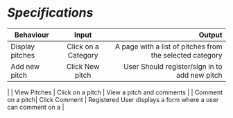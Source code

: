# **_Specifications_**


|    **Behaviour**  | **Input**          | **Output**  |
| ------------- |:-------------:| -----:|
| Display pitches     | Click on a Category | A page with a list of pitches from the selected category |
| Add new pitch     |  Click New pitch	   |   User Should register/sign in to add new pitch          |
|
| View Pitches |      Click on a pitch	 |   	  View a pitch and comments                          |
| Comment on a pitch| Click Comment	| Registered User displays a form where a user can comment on a |
